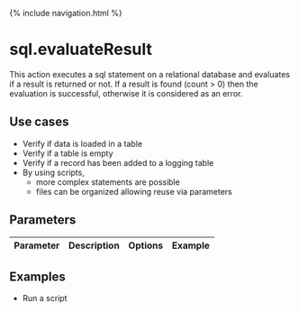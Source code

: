 {% include navigation.html %}

# sql.evaluateResult

This action executes a sql statement on a relational database and evaluates if a result is returned or not. 
If a result is found (count > 0) then the evaluation is successful, otherwise it is considered as an error. 

## Use cases

* Verify if data is loaded in a table
* Verify if a table is empty
* Verify if a record has been added to a logging table
* By using scripts,
  * more complex statements are possible
  * files can be organized allowing reuse via parameters

## Parameters

|Parameter|Description|Options|Example|
|---|---|---|---|

## Examples

* Run a script

